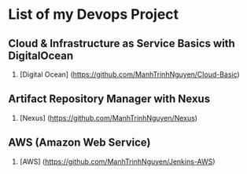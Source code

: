 # List of my Devops Project 
## Cloud & Infrastructure as Service Basics with DigitalOcean
1. [Digital Ocean] (https://github.com/ManhTrinhNguyen/Cloud-Basic)

## Artifact Repository Manager with Nexus 
1. [Nexus] (https://github.com/ManhTrinhNguyen/Nexus)

## AWS (Amazon Web Service)
1. [AWS] (https://github.com/ManhTrinhNguyen/Jenkins-AWS)
